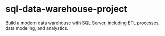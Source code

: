 # sql-data-warehouse-project
Build a modern data warehouse with SQL Server, including ETL processes, data modeling, and analystics.

